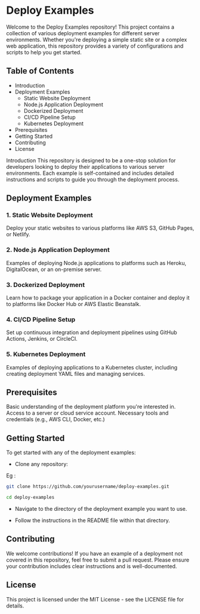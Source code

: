 # Deploy Examples
Welcome to the Deploy Examples repository! This project contains a collection of various deployment examples for different server environments. Whether you're deploying a simple static site or a complex web application, this repository provides a variety of configurations and scripts to help you get started.

## Table of Contents
- Introduction
- Deployment Examples
  - Static Website Deployment
  - Node.js Application Deployment
  - Dockerized Deployment
  - CI/CD Pipeline Setup
  - Kubernetes Deployment
- Prerequisites
- Getting Started
- Contributing
- License

 Introduction
This repository is designed to be a one-stop solution for developers looking to deploy their applications to various server environments. Each example is self-contained and includes detailed instructions and scripts to guide you through the deployment process.

## Deployment Examples
### 1. Static Website Deployment
Deploy your static websites to various platforms like AWS S3, GitHub Pages, or Netlify.

### 2. Node.js Application Deployment
Examples of deploying Node.js applications to platforms such as Heroku, DigitalOcean, or an on-premise server.

### 3. Dockerized Deployment
Learn how to package your application in a Docker container and deploy it to platforms like Docker Hub or AWS Elastic Beanstalk.

### 4. CI/CD Pipeline Setup
Set up continuous integration and deployment pipelines using GitHub Actions, Jenkins, or CircleCI.

### 5. Kubernetes Deployment
Examples of deploying applications to a Kubernetes cluster, including creating deployment YAML files and managing services.

## Prerequisites
Basic understanding of the deployment platform you're interested in.
Access to a server or cloud service account.
Necessary tools and credentials (e.g., AWS CLI, Docker, etc.)
## Getting Started
To get started with any of the deployment examples:

- Clone any repository:

Eg :
```bash 
git clone https://github.com/yourusername/deploy-examples.git

cd deploy-examples

```
- Navigate to the directory of the deployment example you want to use.

- Follow the instructions in the README file within that directory.

## Contributing
We welcome contributions! If you have an example of a deployment not covered in this repository, feel free to submit a pull request. Please ensure your contribution includes clear instructions and is well-documented.

## License
This project is licensed under the MIT License - see the LICENSE file for details.
